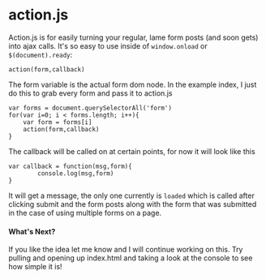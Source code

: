 action.js
=========

Action.js is for easily turning your regular, lame form posts (and soon gets) into ajax calls. It's so easy to use 
inside of `window.onload` or `$(document).ready`:

```
action(form,callback)
```
The form variable is the actual form dom node. In the example index, I just do this to grab every form and pass it to action.js

```
var forms = document.querySelectorAll('form')
for(var i=0; i < forms.length; i++){
	var form = forms[i]
	action(form,callback)
}
```
The callback will be called on at certain points, for now it will look like this

```
var callback = function(msg,form){
		console.log(msg,form)
}
```
It will get a message, the only one currently is `loaded` which is called after clicking submit and the form posts along with the form that was submitted in the case of using multiple forms on a page.

#### What's Next?

If you like the idea let me know and I will continue working on this. Try pulling and opening up index.html and taking a look at the console to see how simple it is!